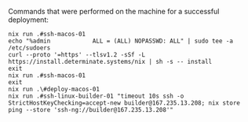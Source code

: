 
Commands that were performed on the machine for a successful deployment:

```shell
nix run .#ssh-macos-01
echo "%admin            ALL = (ALL) NOPASSWD: ALL" | sudo tee -a /etc/sudoers
curl --proto '=https' --tlsv1.2 -sSf -L https://install.determinate.systems/nix | sh -s -- install
exit
nix run .#ssh-macos-01
exit
nix run .\#deploy-macos-01
nix run .#ssh-linux-builder-01 "timeout 10s ssh -o StrictHostKeyChecking=accept-new builder@167.235.13.208; nix store ping --store 'ssh-ng://builder@167.235.13.208'"
```
